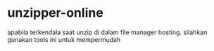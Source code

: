 # unzipper-online
apabila terkendala saat unzip di dalam file manager hosting. silahkan gunakan tools ini untuk mempermudah  
